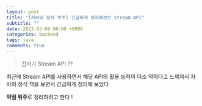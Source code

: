 ```yaml
---
layout: post
title: "[자바의 정석 위주] 긴급하게 정리해보는 Stream API"
subtitle: ""
date: 2022-03-09 00:00 +0900
categories: backend
tags: java
comments: true
---
```


> 갑자기 Stream API ??

최근에 Stream API를 사용하면서 해당 API의 활용 능력이 다소 약하다고 느껴져서 자바의 정석 책을 보면서 긴급하게 정리해 보았다

**약점 위주**로 정리하려고 한다 !
